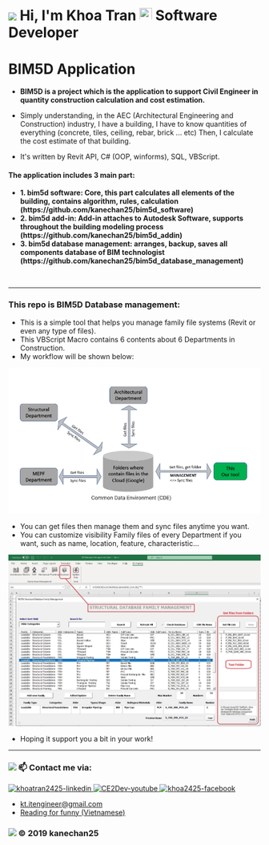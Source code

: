 # <img src="https://github.com/kanechan25/kanechan25/blob/main/img/interface/logo_ce2dev.png" width="30px"> Hi, I'm Khoa Tran <img src="https://media.giphy.com/media/hvRJCLFzcasrR4ia7z/giphy.gif" width="25px" height="25px"> Software Developer 
# BIM5D Application
- <strong>BIM5D is a project which is the application to support Civil Engineer in quantity construction calculation and cost estimation. </strong>
- Simply understanding, in the AEC (Architectural Engineering and Construction) industry, I have a building, I have to know quantities of everything (concrete, tiles, ceiling, rebar, brick ... etc)
Then, I calculate the cost estimate of that building.

- It's written by Revit API, C# (OOP, winforms), SQL, VBScript.
<h4>The application includes 3 main part: </h4>
<strong>
<ul>
<li>1. bim5d software: Core, this part calculates all elements of the building, contains algorithm, rules, calculation (https://github.com/kanechan25/bim5d_software)</li>
<li>2. bim5d add-in: Add-in attaches to Autodesk Software, supports throughout the building modeling process (https://github.com/kanechan25/bim5d_addin)</li>
<li>3. bim5d database management: arranges, backup, saves all components database of BIM technologist (https://github.com/kanechan25/bim5d_database_management)</li>
</ul>
</strong>
&nbsp;

---
<h3>This repo is BIM5D Database management: </h3>

- This is a simple tool that helps you manage family file systems (Revit or even any type of files).
- This VBScript Macro contains 6 contents about 6 Departments in Construction.
- My workflow will be shown below:
<img src="https://github.com/kanechan25/5D-BIM-Database-Management/blob/main/workflow.PNG">

- You can get files then manage them and sync files anytime you want.
- You can customize visibility Family files of every Department if you want, such as name, location, feature, characteristic...

<img src="https://github.com/kanechan25/5D-BIM-Database-Management/blob/main/demoformStr.jpg">

- Hoping it support you a bit in your work!
---

### <img src="https://github.com/kanechan25/kanechan25/blob/main/img/interface/logo_ce2dev.png" width="25px"> 📫 Contact me via:
  <a href="https://www.linkedin.com/in/khoatran2425/" target="blank">
    <img src="https://img.icons8.com/bubbles/100/000000/linkedin.png" alt="khoatran2425-linkedin" />
  </a>
  <a href="https://www.youtube.com/c/CE2Dev" target="blank">
    <img src="https://img.icons8.com/bubbles/100/000000/youtube-squared.png" alt="CE2Dev-youtube" />
  </a>
  <a href="https://www.facebook.com/khoa2425/" target="blank">
    <img src="https://img.icons8.com/bubbles/100/000000/facebook-new.png" alt="khoa2425-facebook" />
  </a>


  <br />

- kt.itengineer@gmail.com
- [Reading for funny (Vietnamese)](https://ngoatv.blogspot.com/)
### <img src="https://github.com/kanechan25/kanechan25/blob/main/img/interface/logo_ce2dev.png" width="25px"> © 2019 kanechan25
